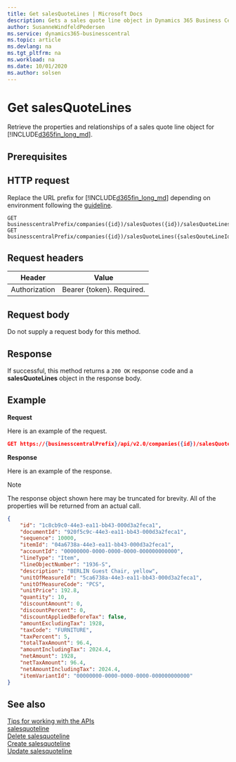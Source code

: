 ```yaml
---
title: Get salesQuoteLines | Microsoft Docs
description: Gets a sales quote line object in Dynamics 365 Business Central. 
author: SusanneWindfeldPedersen
ms.service: dynamics365-businesscentral
ms.topic: article
ms.devlang: na
ms.tgt_pltfrm: na
ms.workload: na
ms.date: 10/01/2020
ms.author: solsen
---
```


# Get salesQuoteLines
Retrieve the properties and relationships of a sales quote line object for [!INCLUDE[d365fin_long_md](../../includes/d365fin_long_md.md)].

## Prerequisites

## HTTP request
Replace the URL prefix for [!INCLUDE[d365fin_long_md](../../includes/d365fin_long_md.md)] depending on environment following the [guideline](../../v2.0/endpoints-apis-for-dynamics.md).

```
GET businesscentralPrefix/companies({id})/salesQuotes({id})/salesQuoteLines({salesQouteLineId})
GET businesscentralPrefix/companies({id})/salesQuoteLines({salesQouteLineId})
```

## Request headers

|Header|Value|
|------|-----|
|Authorization  |Bearer {token}. Required. |

## Request body
Do not supply a request body for this method.

## Response
If successful, this method returns a ```200 OK``` response code and a **salesQuoteLines** object in the response body.

## Example

**Request**

Here is an example of the request.
```json
GET https://{businesscentralPrefix}/api/v2.0/companies({id})/salesQuotes({id})/salesQuoteLines({salesQouteLineId})
```

**Response**

Here is an example of the response. 

> [!NOTE]  
>   The response object shown here may be truncated for brevity. All of the properties will be returned from an actual call.

```json
{
    "id": "1c8cb9c0-44e3-ea11-bb43-000d3a2feca1",
    "documentId": "920f5c9c-44e3-ea11-bb43-000d3a2feca1",
    "sequence": 10000,
    "itemId": "04a6738a-44e3-ea11-bb43-000d3a2feca1",
    "accountId": "00000000-0000-0000-0000-000000000000",
    "lineType": "Item",
    "lineObjectNumber": "1936-S",
    "description": "BERLIN Guest Chair, yellow",
    "unitOfMeasureId": "5ca6738a-44e3-ea11-bb43-000d3a2feca1",
    "unitOfMeasureCode": "PCS",
    "unitPrice": 192.8,
    "quantity": 10,
    "discountAmount": 0,
    "discountPercent": 0,
    "discountAppliedBeforeTax": false,
    "amountExcludingTax": 1928,
    "taxCode": "FURNITURE",
    "taxPercent": 5,
    "totalTaxAmount": 96.4,
    "amountIncludingTax": 2024.4,
    "netAmount": 1928,
    "netTaxAmount": 96.4,
    "netAmountIncludingTax": 2024.4,
    "itemVariantId": "00000000-0000-0000-0000-000000000000"
}
```

## See also
[Tips for working with the APIs](/dynamics365/business-central/dev-itpro/developer/devenv-connect-apps-tips)    
[salesquoteline](../resources/dynamics_salesquoteline.md)    
[Delete salesquoteline](../api/dynamics_salesquoteline_Delete.md)    
[Create salesquoteline](../api/dynamics_salesquoteline_Create.md)    
[Update salesquoteline](../api/dynamics_salesquoteline_Update.md)    
